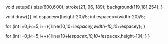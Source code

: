 void setup(){
  size(600,600);
  stroke(21, 96, 189);
  background(119,181,254);
}

void draw(){
  int espacey=(height-20)/5;
  int espacex=(width-20)/5;
  
  for (int i=0;i<=5;i++){
    line(10,10+i*espacey,width-10,10+i*espacey);
  }
  
  for (int i=0;i<=5;i++){
    line(10+i*espacex,10,10+i*espacex,height-10);
  }
}
  
